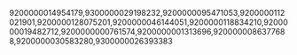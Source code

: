 9200000014954179,9300000029198232,9200000095471053,9200000112021901,9200000128075201,9200000046144051,9200000118834210,9200000019482712,9200000000761574,9200000001313696,9200000086377688,9200000030583280,9300000026393383
